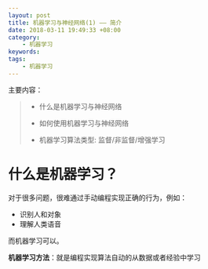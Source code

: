 ```yaml
---
layout: post
title: 机器学习与神经网络(1) —— 简介
date: 2018-03-11 19:49:33 +08:00
category:
    - 机器学习
keywords:
tags:
    - 机器学习
---
```


主要内容：

> - 什么是机器学习与神经网络
>
> - 如何使用机器学习与神经网络
>
> - 机器学习算法类型: 监督/非监督/增强学习


# 什么是机器学习？

对于很多问题，很难通过手动编程实现正确的行为，例如：

- 识别人和对象
- 理解人类语音

而机器学习可以。

**机器学习方法**：就是编程实现算法自动的从数据或者经验中学习
